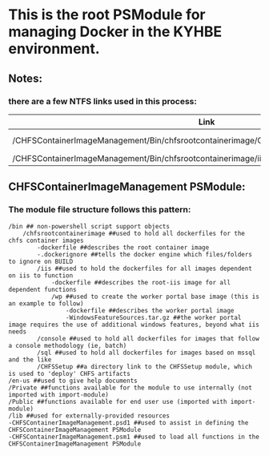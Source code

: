 # This is the root PSModule for managing Docker in the KYHBE environment.

## Notes:
### there are a few NTFS links used in this process:
Link | Points to | Type
------ | --------- | ----
/CHFSContainerImageManagement/Bin/chfsrootcontainerimage/CHFSSetup | /CHFSSetup | directory link
/CHFSContainerImageManagement/Bin/chfsrootcontainerimage/iis/wp/WindowsFeatureSources.tar.gz | /CHFSContainerImageManagement/lib/WindowsFeatureSources.tar.gz | file link


## CHFSContainerImageManagement PSModule:
### The module file structure follows this pattern:
    /bin ## non-powershell script support objects
        /chfsrootcontainerimage ##used to hold all dockerfiles for the chfs container images
            -dockerfile ##describes the root container image
            -.dockerignore ##tells the docker engine which files/folders to ignore on BUILD
            /iis ##used to hold the dockerfiles for all images dependent on iis to function
                -dockerfile ##describes the root-iis image for all dependent functions
                /wp ##used to create the worker portal base image (this is an example to follow)
                    -dockerfile ##describes the worker portal image
                    -WindowsFeatureSources.tar.gz ##the worker portal image requires the use of additional windows features, beyond what iis needs
            /console ##used to hold all dockerfiles for images that follow a console methodology (ie, batch)
            /sql ##used to hold all dockerfiles for images based on mssql and the like
            /CHFSSetup ##a directory link to the CHFSSetup module, which is used to 'deploy' CHFS artifacts
    /en-us ##used to give help documents
    /Private ##functions available for the module to use internally (not imported with import-module)
    /Public ##functions available for end user use (imported with import-module)
    /lib ##used for externally-provided resources
    -CHFSContainerImageManagement.psd1 ##used to assist in defining the CHFSContainerImageManagement PSModule
    -CHFSContainerImageManagement.psm1 ##used to load all functions in the CHFSContainerImageManagement PSModule